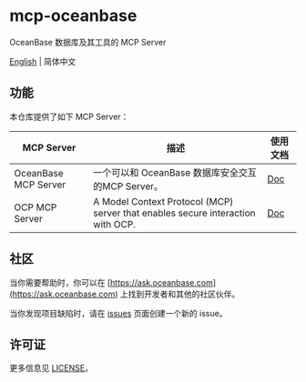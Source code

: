 # mcp-oceanbase
OceanBase 数据库及其工具的 MCP Server

[English](README.md) | 简体中文

## 功能

本仓库提供了如下 MCP Server：

| MCP Server           | 描述                                                                              | 使用文档                               |
|----------------------|---------------------------------------------------------------------------------|------------------------------------|
| OceanBase MCP Server | 一个可以和 OceanBase 数据库安全交互的MCP Server。                                             | [Doc](doc/oceanbase_mcp_server.md) |
| OCP MCP Server       | A Model Context Protocol (MCP) server that enables secure interaction with OCP. | [Doc](doc/ocp_mcp_server_CN.md)    |


## 社区

当你需要帮助时，你可以在 [https://ask.oceanbase.com](https://ask.oceanbase.com) 上找到开发者和其他的社区伙伴。

当你发现项目缺陷时，请在 [issues](https://github.com/oceanbase/mcp-oceanbase/issues) 页面创建一个新的 issue。

## 许可证

更多信息见 [LICENSE](LICENSE)。